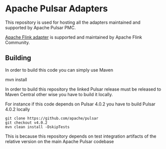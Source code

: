 <!--

    Licensed to the Apache Software Foundation (ASF) under one
    or more contributor license agreements.  See the NOTICE file
    distributed with this work for additional information
    regarding copyright ownership.  The ASF licenses this file
    to you under the Apache License, Version 2.0 (the
    "License"); you may not use this file except in compliance
    with the License.  You may obtain a copy of the License at

      http://www.apache.org/licenses/LICENSE-2.0

    Unless required by applicable law or agreed to in writing,
    software distributed under the License is distributed on an
    "AS IS" BASIS, WITHOUT WARRANTIES OR CONDITIONS OF ANY
    KIND, either express or implied.  See the License for the
    specific language governing permissions and limitations
    under the License.

-->

# Apache Pulsar Adapters

This repository is used for hosting all the adapters maintained and supported by Apache Pulsar PMC.

[Apache Flink adapter](https://github.com/apache/flink-connector-pulsar) is supported and maintained by Apache Flink Community.

## Building

In order to build this code you can simply use Maven

mvn install

In order to build this repository the linked Pulsar release must be released to Maven Central
other wise you have to build it locally.

For instance if this code depends on Pulsar 4.0.2 you have to build Pulsar 4.0.2 locally

```
git clone https://github.com/apache/pulsar
git checkout v4.0.2
mvn clean install -DskipTests
```

This is because this repository depends on test integration artifacts of the relative version on the main 
Apache Pulsar codebase
